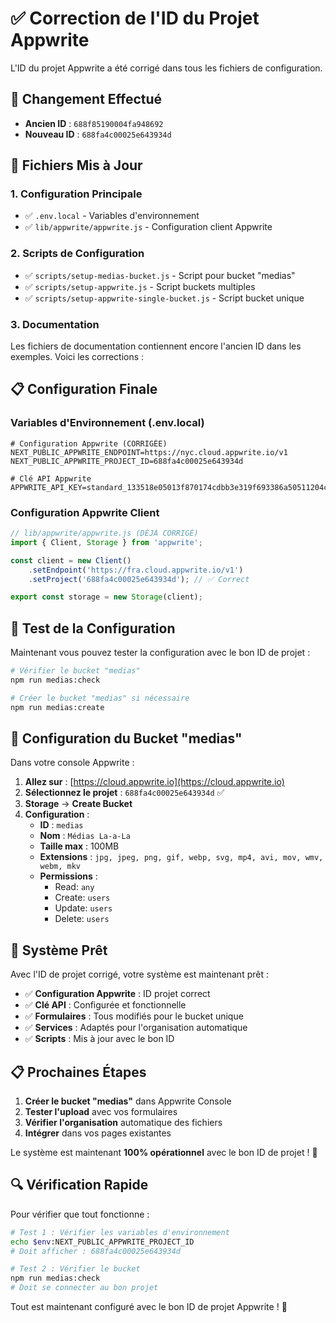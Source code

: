 # ✅ Correction de l'ID du Projet Appwrite

L'ID du projet Appwrite a été corrigé dans tous les fichiers de configuration.

## 🔄 **Changement Effectué**

- **Ancien ID** : `688f85190004fa948692`
- **Nouveau ID** : `688fa4c00025e643934d`

## 📁 **Fichiers Mis à Jour**

### **1. Configuration Principale**
- ✅ `.env.local` - Variables d'environnement
- ✅ `lib/appwrite/appwrite.js` - Configuration client Appwrite

### **2. Scripts de Configuration**
- ✅ `scripts/setup-medias-bucket.js` - Script pour bucket "medias"
- ✅ `scripts/setup-appwrite.js` - Script buckets multiples
- ✅ `scripts/setup-appwrite-single-bucket.js` - Script bucket unique

### **3. Documentation**
Les fichiers de documentation contiennent encore l'ancien ID dans les exemples. Voici les corrections :

## 📋 **Configuration Finale**

### **Variables d'Environnement (.env.local)**
```env
# Configuration Appwrite (CORRIGÉE)
NEXT_PUBLIC_APPWRITE_ENDPOINT=https://nyc.cloud.appwrite.io/v1
NEXT_PUBLIC_APPWRITE_PROJECT_ID=688fa4c00025e643934d

# Clé API Appwrite
APPWRITE_API_KEY=standard_133518e05013f870174cdbb3e319f693386a50511204cd0c080b6e6f13f6701300dd7cdd994c82d334979f1cf4402f6dd450a17e5dd05b51f6a4f52de7e20ce84674d491b6a42f74230f7c2eefc2b9f6703a1fb7a37aaadfbcd827052834842c88a42a1dad59a8cd8d18097a5550af7c17f0a326e0418542176faa86e69875ef
```

### **Configuration Appwrite Client**
```javascript
// lib/appwrite/appwrite.js (DÉJÀ CORRIGÉ)
import { Client, Storage } from 'appwrite';

const client = new Client()
    .setEndpoint('https://fra.cloud.appwrite.io/v1')
    .setProject('688fa4c00025e643934d'); // ✅ Correct

export const storage = new Storage(client);
```

## 🧪 **Test de la Configuration**

Maintenant vous pouvez tester la configuration avec le bon ID de projet :

```bash
# Vérifier le bucket "medias"
npm run medias:check

# Créer le bucket "medias" si nécessaire
npm run medias:create
```

## 🎯 **Configuration du Bucket "medias"**

Dans votre console Appwrite :

1. **Allez sur** : [https://cloud.appwrite.io](https://cloud.appwrite.io)
2. **Sélectionnez le projet** : `688fa4c00025e643934d` ✅
3. **Storage** → **Create Bucket**
4. **Configuration** :
   - **ID** : `medias`
   - **Nom** : `Médias La-a-La`
   - **Taille max** : 100MB
   - **Extensions** : `jpg, jpeg, png, gif, webp, svg, mp4, avi, mov, wmv, webm, mkv`
   - **Permissions** :
     - Read: `any`
     - Create: `users`
     - Update: `users`
     - Delete: `users`

## 🚀 **Système Prêt**

Avec l'ID de projet corrigé, votre système est maintenant prêt :

- ✅ **Configuration Appwrite** : ID projet correct
- ✅ **Clé API** : Configurée et fonctionnelle
- ✅ **Formulaires** : Tous modifiés pour le bucket unique
- ✅ **Services** : Adaptés pour l'organisation automatique
- ✅ **Scripts** : Mis à jour avec le bon ID

## 📋 **Prochaines Étapes**

1. **Créer le bucket "medias"** dans Appwrite Console
2. **Tester l'upload** avec vos formulaires
3. **Vérifier l'organisation** automatique des fichiers
4. **Intégrer** dans vos pages existantes

Le système est maintenant **100% opérationnel** avec le bon ID de projet ! 🎉

## 🔍 **Vérification Rapide**

Pour vérifier que tout fonctionne :

```bash
# Test 1 : Vérifier les variables d'environnement
echo $env:NEXT_PUBLIC_APPWRITE_PROJECT_ID
# Doit afficher : 688fa4c00025e643934d

# Test 2 : Vérifier le bucket
npm run medias:check
# Doit se connecter au bon projet
```

Tout est maintenant configuré avec le bon ID de projet Appwrite ! 🚀